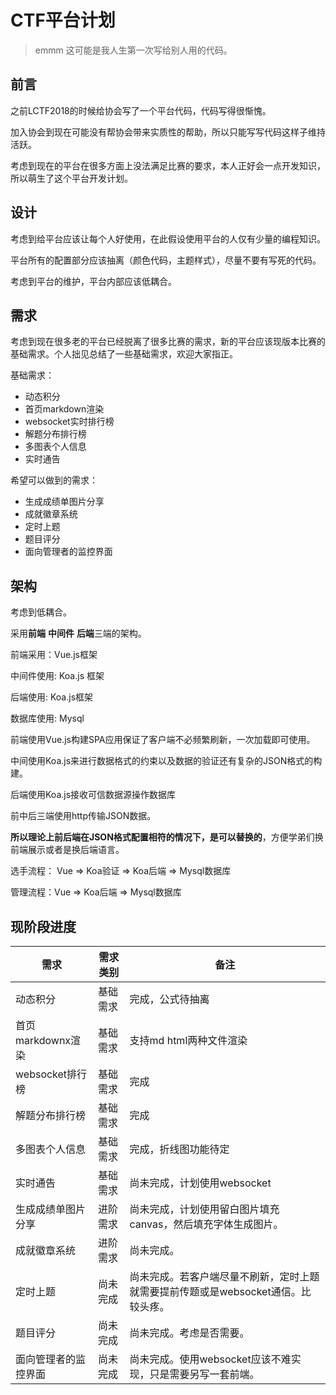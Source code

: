 # CTF平台计划

>  emmm  这可能是我人生第一次写给别人用的代码。



## 前言

之前LCTF2018的时候给协会写了一个平台代码，代码写得很惭愧。

加入协会到现在可能没有帮协会带来实质性的帮助，所以只能写写代码这样子维持活跃。

考虑到现在的平台在很多方面上没法满足比赛的要求，本人正好会一点开发知识，所以萌生了这个平台开发计划。



## 设计

考虑到给平台应该让每个人好使用，在此假设使用平台的人仅有少量的编程知识。

平台所有的配置部分应该抽离（颜色代码，主题样式），尽量不要有写死的代码。

考虑到平台的维护，平台内部应该低耦合。



## 需求

考虑到现在很多老的平台已经脱离了很多比赛的需求，新的平台应该现版本比赛的基础需求。个人拙见总结了一些基础需求，欢迎大家指正。



基础需求：

+ 动态积分
+ 首页markdown渲染
+ websocket实时排行榜
+ 解题分布排行榜
+ 多图表个人信息
+ 实时通告



希望可以做到的需求：

+ 生成成绩单图片分享
+ 成就徽章系统
+ 定时上题
+ 题目评分
+ 面向管理者的监控界面



## 架构

考虑到低耦合。

采用**前端** **中间件** **后端**三端的架构。

前端采用：Vue.js框架

中间件使用:  Koa.js 框架

后端使用: Koa.js框架

数据库使用: Mysql



前端使用Vue.js构建SPA应用保证了客户端不必频繁刷新，一次加载即可使用。

中间使用Koa.js来进行数据格式的约束以及数据的验证还有复杂的JSON格式的构建。

后端使用Koa.js接收可信数据源操作数据库



前中后三端使用http传输JSON数据。



**所以理论上前后端在JSON格式配置相符的情况下，是可以替换的**，方便学弟们换前端展示或者是换后端语言。



选手流程： Vue => Koa验证 => Koa后端 => Mysql数据库

管理流程：Vue => Koa后端 => Mysql数据库



## 现阶段进度

| 需求            | 需求类别 | 备注                                       |
| ------------- | ---- | ---------------------------------------- |
| 动态积分          | 基础需求 | 完成，公式待抽离                                 |
| 首页markdownx渲染 | 基础需求 | 支持md html两种文件渲染                          |
| websocket排行榜  | 基础需求 | 完成                                       |
| 解题分布排行榜       | 基础需求 | 完成                                       |
| 多图表个人信息       | 基础需求 | 完成，折线图功能待定                               |
| 实时通告          | 基础需求 | 尚未完成，计划使用websocket                       |
| 生成成绩单图片分享     | 进阶需求 | 尚未完成，计划使用留白图片填充canvas，然后填充字体生成图片。        |
| 成就徽章系统        | 进阶需求 | 尚未完成。                                    |
| 定时上题          | 尚未完成 | 尚未完成。若客户端尽量不刷新，定时上题就需要提前传题或是websocket通信。比较头疼。 |
| 题目评分          | 尚未完成 | 尚未完成。考虑是否需要。                             |
| 面向管理者的监控界面    | 尚未完成 | 尚未完成。使用websocket应该不难实现，只是需要另写一套前端。       |


